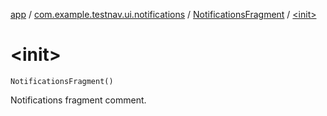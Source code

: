 [app](../../index.md) / [com.example.testnav.ui.notifications](../index.md) / [NotificationsFragment](index.md) / [&lt;init&gt;](./-init-.md)

# &lt;init&gt;

`NotificationsFragment()`

Notifications fragment comment.

